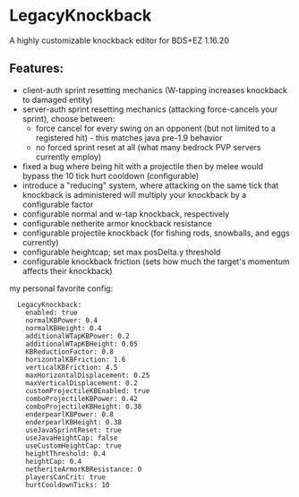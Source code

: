 # LegacyKnockback
A highly customizable knockback editor for BDS+EZ 1.16.20

## Features:

- client-auth sprint resetting mechanics (W-tapping increases knockback to damaged entity)
- server-auth sprint resetting mechanics (attacking force-cancels your sprint), choose between:
    - force cancel for every swing on an opponent (but not limited to a registered hit) - this matches java pre-1.9 behavior
    - no forced sprint reset at all (what many bedrock PVP servers currently employ)
- fixed a bug where being hit with a projectile then by melee would bypass the 10 tick hurt cooldown (configurable)
- introduce a "reducing" system, where attacking on the same tick that knockback is administered will multiply your knockback by a configurable factor
- configurable normal and w-tap knockback, respectively
- configurable netherite armor knockback resistance
- configurable projectile knockback (for fishing rods, snowballs, and eggs currently)
- configurable heightcap; set max posDelta.y threshold
- configurable knockback friction (sets how much the target's momentum affects their knockback)

my personal favorite config:

```
  LegacyKnockback:
    enabled: true
    normalKBPower: 0.4
    normalKBHeight: 0.4
    additionalWTapKBPower: 0.2
    additionalWTapKBHeight: 0.05
    KBReductionFactor: 0.8
    horizontalKBFriction: 1.6
    verticalKBFriction: 4.5
    maxHorizontalDisplacement: 0.25
    maxVerticalDisplacement: 0.2
    customProjectileKBEnabled: true
    comboProjectileKBPower: 0.42
    comboProjectileKBHeight: 0.38
    enderpearlKBPower: 0.8
    enderpearlKBHeight: 0.38
    useJavaSprintReset: true
    useJavaHeightCap: false
    useCustomHeightCap: true
    heightThreshold: 0.4
    heightCap: 0.4
    netheriteArmorKBResistance: 0
    playersCanCrit: true
    hurtCooldownTicks: 10
```
